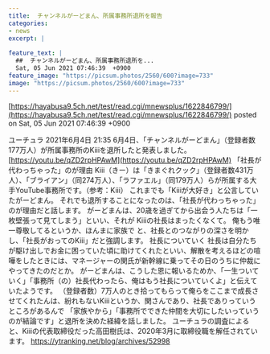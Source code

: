 ```yaml
---
title:  チャンネルがーどまん、所属事務所退所を報告  
categories:
- news
excerpt: |
  
feature_text: |
  ##  チャンネルがーどまん、所属事務所退所を...
  Sat, 05 Jun 2021 07:46:39  +0900
feature_image: "https://picsum.photos/2560/600?image=733"
image: "https://picsum.photos/2560/600?image=733"
---
```


[https://hayabusa9.5ch.net/test/read.cgi/mnewsplus/1622846799/](https://hayabusa9.5ch.net/test/read.cgi/mnewsplus/1622846799/)
posted on Sat, 05 Jun 2021 07:46:39  +0900

<!--more-->

ユーチュラ 2021年6月4日 21:35 6月4日、「チャンネルがーどまん」（登録者数177万人）が所属事務所のKiiiを退所したと発表しました。 [https://youtu.be/qZD2rpHPAwM](https://youtu.be/qZD2rpHPAwM) 「社長が代わっちゃった」のが理由 Kiii（きー）は「きまぐれクック」（登録者数431万人）、「ブライアン」（同274万人）、「ラファエル」（同179万人）らが所属する大手YouTube事務所です。（参考：Kiii） これまでも「Kiiiが大好き」と公言していたがーどまん。 それでも退所することになったのは、「社長が代わっちゃった」のが理由だと話します。 がーどまんは、20歳を過ぎてから出会う人たちは「一枚壁張って見てしまう」といい、それが Kiiiの社長はまったくなくて。 俺もう唯一尊敬してるというか、ほんまに家族で と、社長とのつながりの深さを明かし、「社長がおってのKiii」だと強調します。 社長についていく 社長は自分たちが駆け出しでお金に困っていた頃に助けてくれたといい、解散を考えるほどの喧嘩をしたときには、マネージャーの関氏が新幹線に乗ってその日のうちに仲裁にやってきたのだとか。 がーどまんは、こうした恩に報いるためか、「一生ついていく」「事務所（の）社長代わったら、俺はもう社長についていくよ」と伝えていたようです。 （登録者数）7万人のとき拾ってもらって俺らをここまで成長させてくれたんは、紛れもないKiiiというか、関さんであり、社長でありっていうところがあるんで 「家族やから」「事務所でできた仲間を大切にしたいっていうのが結論です」と退所を決めた経緯を話しました。 ユーチュラの調査によると、Kiiiの代表取締役だった高田樹氏は、2020年3月に取締役職を解任されています。 https://ytranking.net/blog/archives/52998
